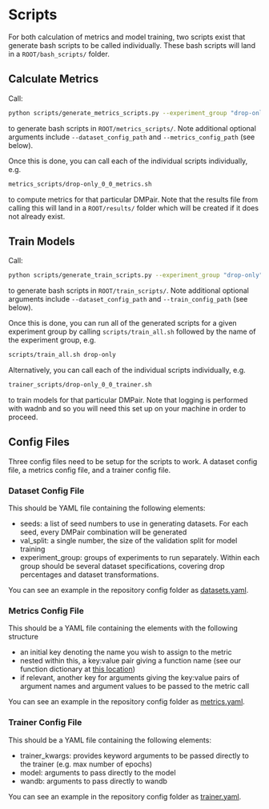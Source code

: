 # Scripts

For both calculation of metrics and model training, two scripts exist that generate bash scripts to be called individually. These bash scripts will land in a `ROOT/bash_scripts/` folder.

## Calculate Metrics

Call:

```bash
python scripts/generate_metrics_scripts.py --experiment_group "drop-only"
```

to generate bash scripts in `ROOT/metrics_scripts/`. Note additional optional arguments include `--dataset_config_path` and `--metrics_config_path` (see below).

Once this is done, you can call each of the individual scripts individually, e.g.

```bash
metrics_scripts/drop-only_0_0_metrics.sh
```

to compute metrics for that particular DMPair. Note that the results file from calling this will land in a `ROOT/results/` folder which will be created if it does not already exist.

## Train Models

Call:

```bash
python scripts/generate_train_scripts.py --experiment_group "drop-only"
```

to generate bash scripts in `ROOT/train_scripts/`. Note additional optional arguments include `--dataset_config_path` and `--train_config_path` (see below).

Once this is done, you can run all of the generated scripts for a given experiment group by calling `scripts/train_all.sh` followed by the name of the experiment group, e.g.

```bash
scripts/train_all.sh drop-only
```

Alternatively, you can call each of the individual scripts individually, e.g.

```bash
trainer_scripts/drop-only_0_0_trainer.sh
```

to train models for that particular DMPair. Note that logging is performed with wadnb and so you will need this set up on your machine in order to proceed.

## Config Files

Three config files need to be setup for the scripts to work. A dataset config file, a metrics config file, and a trainer config file.

### Dataset Config File

This should be YAML file containing the following elements:

- seeds: a list of seed numbers to use in generating datasets. For each seed, every DMPair combination will be generated
- val_split: a single number, the size of the validation split for model training
- experiment_group: groups of experiments to run separately. Within each group should be several dataset specifications, covering drop percentages and dataset transformations.

You can see an example in the repository config folder as [datasets.yaml](/configs/datasets.yaml).

### Metrics Config File

This should be a YAML file containing the elements with the following structure

- an initial key denoting the name you wish to assign to the metric
- nested within this, a key:value pair giving a function name (see our function dictionary at [this location](/src/modsim2/similarity/constants.py))
- if relevant, another key for arguments giving the key:value pairs of argument names and argument values to be passed to the metric call

You can see an example in the repository config folder as [metrics.yaml](/configs/metrics.yaml).

### Trainer Config File

This should be a YAML file containing the following elements:

- trainer_kwargs: provides keyword arguments to be passed directly to the trainer (e.g. max number of epochs)
- model: arguments to pass directly to the model
- wandb: arguments to pass directly to wandb

You can see an example in the repository config folder as [trainer.yaml](/configs/trainer.yaml).

